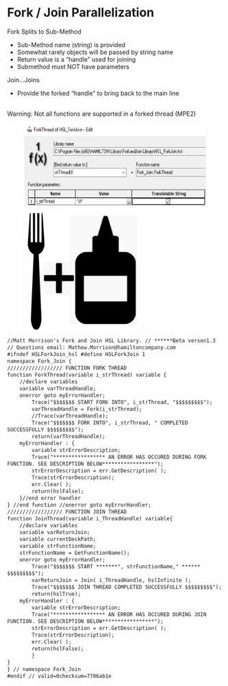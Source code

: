 # Fork / Join Parallelization

Fork Splits to Sub-Method

* Sub-Method name (string) is provided
* Somewhat rarely objects will be passed by string name
* Return value is a “handle” used for joining
* Submethod must NOT have parameters

Join...Joins

* Provide the forked “handle” to bring back to the main line

\
Warning: Not all functions are supported in a forked thread (MPE2)

<div>

<figure><img src="../../.gitbook/assets/image (25).png" alt=""><figcaption></figcaption></figure>

 

<figure><img src="../../.gitbook/assets/image (24).png" alt=""><figcaption></figcaption></figure>

</div>



```clike
//Matt Morrison's Fork and Join HSL Library. // ******Beta verson1.3 // Questions email: Mathew.Morrison@hamiltoncompany.com
#ifndef HSLForkJoin_hsl #define HSLForkJoin 1
namespace Fork_Join {
////////////////// FUNCTION FORK THREAD
function ForkThread(variable i_strThread) variable { 
    //declare variables
    variable varThreadHandle;
    onerror goto myErrorHandler;
        Trace("$$$$$$$ START FORK INTO", i_strThread, "$$$$$$$$$");
        varThreadHandle = Fork(i_strThread);
        //Trace(varThreadHandle);
        Trace("$$$$$$$ FORK INTO", i_strThread, " COMPLETED SUCCESSFULLY $$$$$$$$$");
        return(varThreadHandle);
    myErrorHandler : {
        variable strErrorDescription;
        Trace("***************** AN ERROR HAS OCCURED DURING FORK FUNCTION. SEE DESCRIPTION BELOW*****************");
        strErrorDescription = err.GetDescription( );
        Trace(strErrorDescription);
        err.Clear( );
        return(hslFalse);
    }//end error handler
} //end function //onerror goto myErrorHandler;
////////////////// FUNCTION JOIN THREAD
function JoinThread(variable i_ThreadHandle) variable{
    //declare variables
    variable varReturnJoin;
    variable currentDeckPath;
    variable strFunctionName;
    strFunctionName = GetFunctionName();
    onerror goto myErrorHandler;
        Trace("$$$$$$$ START *******", strFunctionName," ****** $$$$$$$$$");
        varReturnJoin = Join( i_ThreadHandle, hslInfinite );
        Trace("$$$$$$$ JOIN THREAD COMPLETED SUCCESSFULLY $$$$$$$$$");
        return(hslTrue);
    myErrorHandler : {
        variable strErrorDescription;
        Trace("***************** AN ERROR HAS OCCURED DURING JOIN FUNCTION. SEE DESCRIPTION BELOW*****************");
        strErrorDescription = err.GetDescription( );
        Trace(strErrorDescription);
        err.Clear( );
        return(hslFalse);
        }
}
} // namespace Fork_Join
#endif // valid=0checksum=7706ab1e
```
